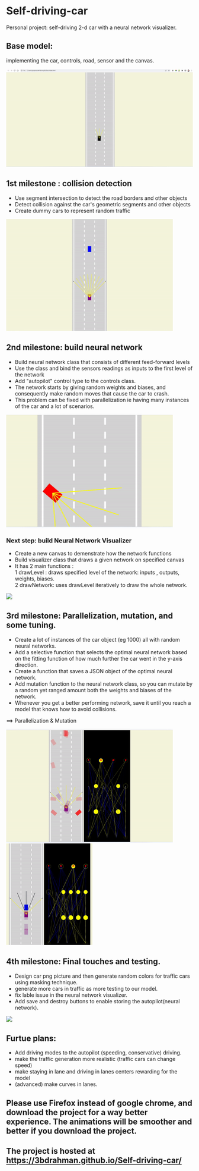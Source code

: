 # Self-driving-car
Personal project: self-driving 2-d car with a neural network visualizer.

## Base model: 
implementing the car, controls, road, sensor and the canvas.

![](gifs/ezgif.com-gif-maker.gif)

## 1st milestone : collision detection
- Use segment intersection to detect the road borders and other objects
- Detect collision against the car's geometric segments and other objects 
- Create dummy cars to represent random traffic 

![](1.00.gif)

## 2nd milestone: build neural network 
- Build neural network class that consists of different feed-forward levels
- Use the class and bind the sensors readings as inputs to the first level of the network
- Add "autopilot" control type to the controls class.
- The network starts by giving random weights and biases, and consequently make random moves that cause the car to crash.
- This problem can be fixed with parallelization ie having many instances of the car and a lot of scenarios. 

![](2.00.gif)

### Next step: build Neural Network Visualizer
- Create a new canvas to demenstrate how the network functions
- Build visualizer class that draws a given network on specified canvas
- It has 2 main functions :<br> 1 drawLevel : draws specified level of the network: inputs , outputs, weights, biases.<br>
                            2 drawNetwork: uses drawLevel iteratively to draw the whole network.

![](3.00.gif)

## 3rd milestone: Parallelization, mutation, and some tuning.
- Create a lot of instances of the car object (eg 1000) all with random neural networks.
- Add a selective function that selects the optimal neural network based on the fitting function of how much further the car went in the y-axis direction.
- Create a function that saves a JSON object of the optimal neural network.
- Add mutation function to the neural network class, so you can mutate by a random yet ranged amount both the weights and biases of the network.
- Whenever you get a better performing network, save it until you reach a model that knows how to avoid collisions.

==> Parallelization & Mutation
 
![](4.00.gif) ![](5.00.gif) 

## 4th milestone: Final touches and testing.
- Design car png picture and then generate random colors for traffic cars using masking technique.
- generate more cars in traffic as more testing to our model. 
- fix lable issue in the neural network visualizer. 
- Add save and destroy buttons to enable storing the autopilot(neural network). 

![](6.00.gif) 

## Furtue plans:
- Add driving modes to the autopilot (speeding, conservative) driving.
- make the traffic generation more realistic (traffic cars can change speed) 
- make staying in lane and driving in lanes centers rewarding for the model
- (advanced) make curves in lanes. 

## Please use Firefox instead of google chrome, and download the project for a way better experience. The animations will be smoother and better if you download the project.
## The project is hosted at https://3bdrahman.github.io/Self-driving-car/
